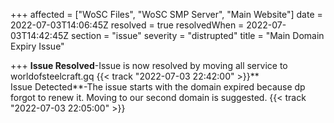 +++
affected = ["WoSC Files", "WoSC SMP Server", "Main Website"]
date = 2022-07-03T14:06:45Z
resolved = true
resolvedWhen = 2022-07-03T14:42:45Z
section = "issue"
severity = "distrupted"
title = "Main Domain Expiry Issue"

+++
**Issue Resolved**-Issue is now resolved by moving all service to worldofsteelcraft.gq {{< track "2022-07-03 22:42:00" >}}**  
Issue Detected**-The issue starts with the domain expired because dp forgot to renew it.  Moving to our second domain is suggested. {{< track "2022-07-03 22:05:00" >}}